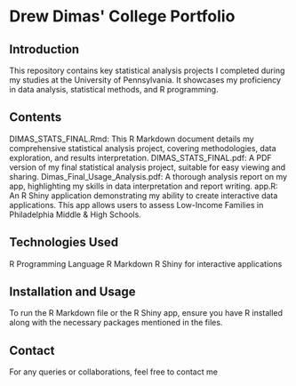 # Drew Dimas' College Portfolio
## Introduction
This repository contains key statistical analysis projects I completed during my studies at the University of Pennsylvania. It showcases my proficiency in data analysis, statistical methods, and R programming.

## Contents
DIMAS_STATS_FINAL.Rmd: This R Markdown document details my comprehensive statistical analysis project, covering methodologies, data exploration, and results interpretation.
DIMAS_STATS_FINAL.pdf: A PDF version of my final statistical analysis project, suitable for easy viewing and sharing.
Dimas_Final_Usage_Analysis.pdf: A thorough analysis report on my app, highlighting my skills in data interpretation and report writing.
app.R: An R Shiny application demonstrating my ability to create interactive data applications. This app allows users to assess Low-Income Families in Philadelphia Middle & High Schools.

## Technologies Used
R Programming Language
R Markdown
R Shiny for interactive applications

## Installation and Usage
To run the R Markdown file or the R Shiny app, ensure you have R installed along with the necessary packages mentioned in the files.

## Contact
For any queries or collaborations, feel free to contact me
